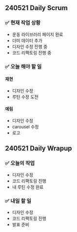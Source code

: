## 240521 Daily Scrum

### ✅ 현재 작업 상황
- 운동 라이브러리 페이지 완료
- 더미 데이터 추가
- 디자인 수정 진행 중
- 코드 리팩토링 진행 중
  

### ✅ 오늘 해야 할 일

#### 재현
- 디자인 수정
- 루틴 수정 도전


#### 예림
- 디자인 수정
- carousel 수정
- 로고
 

## 240521 Daily Wrapup

### ✅ 오늘의 작업
- 디자인 수정
- 코드 리팩토링 진행
- 내 루틴 수정 완료
  
### ✅ 내일 할 일
- 디자인 수정
- 코드 리팩토링 진행
- 발표 준비
